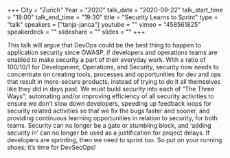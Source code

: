 +++
City = "Zurich"
Year = "2020"
talk_date = "2020-09-22"
talk_start_time = "18:00"
talk_end_time = "19:30"
title = "Security Learns to Sprint"
type = "talk"
speakers = ["tanja-janca"]
youtube = ""
vimeo = "458561825"
speakerdeck = ""
slideshare = ""
slides = ""
+++

This talk will argue that DevOps could be the best thing to happen to application security since OWASP, if developers and operations teams are enabled to make security a part of their everyday work. With a ratio of 100/10/1 for Development, Operations, and Security, security now needs to concentrate on creating tools, processes and opportunities for dev and ops that result in more-secure products, instead of trying to do it all themselves like they did in days past. We must build security into each of “The Three Ways”; automating and/or improving efficiency of all security activities to ensure we don’t slow down developers, speeding up feedback loops for security related activities so that we fix the bugs faster and sooner, and providing continuous learning opportunities in relation to security, for both teams. Security can no longer be a gate or stumbling block, and ‘adding security in’ can no longer be used as a justification for project delays. If developers are sprinting, then we need to sprint too. So put on your running shoes; it’s time for DevSecOps!
